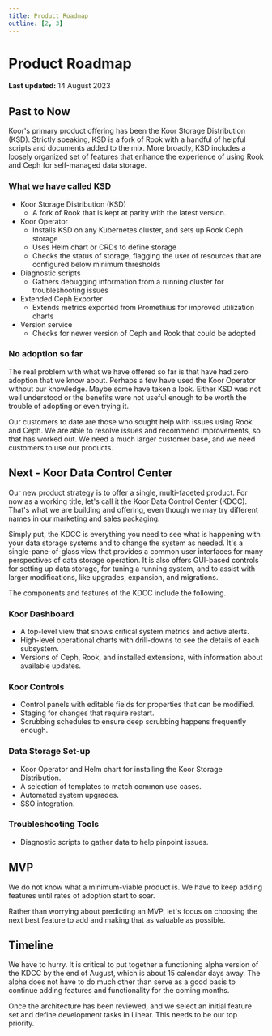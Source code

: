 ```yaml
---
title: Product Roadmap
outline: [2, 3]
---
```


# Product Roadmap


**Last updated:** 14 August 2023

## Past to Now

Koor's primary product offering has been the Koor Storage Distribution (KSD). Strictly speaking, KSD is a fork of Rook with a handful of helpful scripts and documents added to the mix. More broadly, KSD includes a loosely organized set of features that enhance the experience of using Rook and Ceph for self-managed data storage. 

### What we have called KSD

* Koor Storage Distribution (KSD)
  * A fork of Rook that is kept at parity with the latest version.
* Koor Operator
  * Installs KSD on any Kubernetes cluster, and sets up Rook Ceph storage
  * Uses Helm chart or CRDs to define storage
  * Checks the status of storage, flagging the user of resources that are configured below minimum thresholds
* Diagnostic scripts
  * Gathers debugging information from a running cluster for troubleshooting issues
* Extended Ceph Exporter
  * Extends metrics exported from Promethius for improved utilization charts
* Version service
  * Checks for newer version of Ceph and Rook that could be adopted

### No adoption so far

The real problem with what we have offered so far is that have had zero adoption that we know about. Perhaps a few have used the Koor Operator without our knowledge. Maybe some have taken a look. Either KSD was not well understood or the benefits were not useful enough to be worth the trouble of adopting or even trying it.

Our customers to date are those who sought help with issues using Rook and Ceph. We are able to resolve issues and recommend improvements, so that has worked out. We need a much larger customer base, and we need customers to use our products.


## Next - Koor Data Control Center

Our new product strategy is to offer a single, multi-faceted product. For now as a working title, let's call it the Koor Data Control Center (KDCC). That's what we are building and offering, even though we may try different names in our marketing and sales packaging.

Simply put, the KDCC is everything you need to see what is happening with your data storage systems and to change the system as needed. It's a single-pane-of-glass view that provides a common user interfaces for many perspectives of data storage operation. It is also offers GUI-based controls for setting up data storage, for tuning a running system, and to assist with larger modifications, like upgrades, expansion, and migrations.

The components and features of the KDCC include the following.

### Koor Dashboard

* A top-level view that shows critical system metrics and active alerts.
* High-level operational charts with drill-downs to see the details of each subsystem.
* Versions of Ceph, Rook, and installed extensions, with information about available updates.

### Koor Controls

* Control panels with editable fields for properties that can be modified.
* Staging for changes that require restart.
* Scrubbing schedules to ensure deep scrubbing happens frequently enough.

### Data Storage Set-up

* Koor Operator and Helm chart for installing the Koor Storage Distribution.
* A selection of templates to match common use cases.
* Automated system upgrades.
* SSO integration.

### Troubleshooting Tools

* Diagnostic scripts to gather data to help pinpoint issues.


## MVP

We do not know what a minimum-viable product is. We have to keep adding features until rates of adoption start to soar. 

Rather than worrying about predicting an MVP, let's focus on choosing the next best feature to add and making that as valuable as possible.


## Timeline

We have to hurry. It is critical to put together a functioning alpha version of the KDCC by the end of August, which is about 15 calendar days away. The alpha does not have to do much other than serve as a good basis to continue adding features and functionality for the coming months.

Once the architecture has been reviewed, and we select an initial feature set and define development tasks in Linear. This needs to be our top priority.
